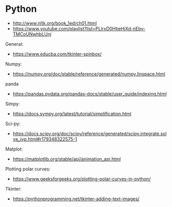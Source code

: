 # Python

- http://www.nltk.org/book_1ed/ch01.html
- https://www.youtube.com/playlist?list=PLlrxD0HtieHiXd-nEby-TMCoUNwhbLUnj

General:
- https://www.educba.com/tkinter-spinbox/

Numpy:

- https://numpy.org/doc/stable/reference/generated/numpy.linspace.html

panda

- https://pandas.pydata.org/pandas-docs/stable/user_guide/indexing.html

Simpy:

- https://docs.sympy.org/latest/tutorial/simplification.html

Sci-py:

- https://docs.scipy.org/doc/scipy/reference/generated/scipy.integrate.solve_ivp.html#r179348322575-1

Matplot:

- https://matplotlib.org/stable/api/animation_api.html

Plotting polar curves:

- https://www.geeksforgeeks.org/plotting-polar-curves-in-python/

Tkinter:

- https://pythonprogramming.net/tkinter-adding-text-images/
